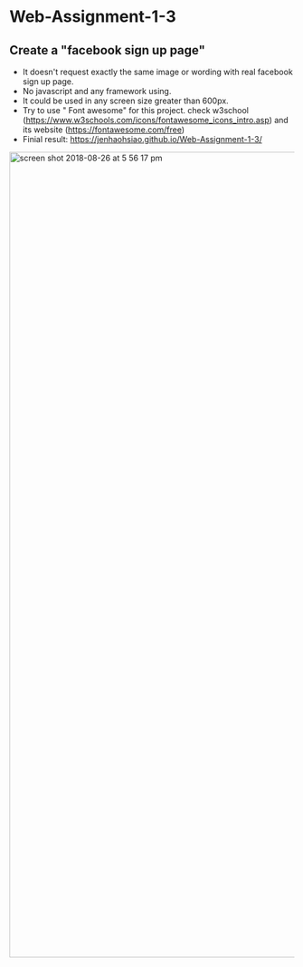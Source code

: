 # Web-Assignment-1-3

## Create a "facebook sign up page"

*   It doesn't request exactly the same image or wording with real facebook sign up page.
*   No javascript and any framework using.
*   It could be used in any screen size greater than 600px. 
*   Try to use " Font awesome" for this project. check w3school (https://www.w3schools.com/icons/fontawesome_icons_intro.asp) and its website (https://fontawesome.com/free)
*  Finial result: https://jenhaohsiao.github.io/Web-Assignment-1-3/

<img width="1422" alt="screen shot 2018-08-26 at 5 56 17 pm" src="https://user-images.githubusercontent.com/12676014/44633443-68c93380-a959-11e8-8382-d29d180b4482.png">
